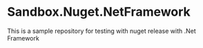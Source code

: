 ﻿# Sandbox.Nuget.NetFramework

This is a sample repository for testing with nuget release with .Net Framework